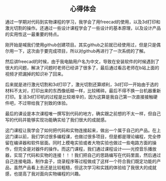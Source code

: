 <center>  <h2>心得体会</h2>  </center>

​	通过一学期对代码到实物课程的学习，我学会了用freecad的使用，以及3d打印和激光切割的操作。还通过一些设计课程学会了一些设计的基本原理，以及设计产品的实用性这一最重要的特点。

​	刚开始是喊我们使用github创建项目。其实github之前就已经使用过，但是只是偶尔用一下，这次由于要完成项目，所以对github再进行了一次系统的了解。

​    然后讲freecad的时候，由于我电脑用户名为中文，导致在安装软件的时候遇到了很大的问题，解决了问题时老师已经讲了很多了，最后通过看吕老师在b站上面的视频才把漏掉的知识补了回来。

​    后来就是进行激光切割和3d打印了，激光切割还算顺利，3d打印一开始由于选的材料不太对，打印出来的东西像纸糊一样，比较稀碎。最后不得不换一台机器重新打印。复活3d打印机的过程是比较艰辛的，因为这算是我自己第一次直接接触硬件吧，不过带给我了别致的体验。

​    最后的课设是本次课程唯一撰写到代码的地方，确实跟之前想的不太一样，但自己写的代码并能够实现功能确实给了我们很大的成就感。

​    这门课程让我学会了如何把代码和实物连接起来，做出一个属于自己的产品。在上这门课以前，我们学过很多编程课，也做过很多项目，但是都是理论编程，完全停留在编译器和软件层面。同时上模电实验或者大物实验也做过一些电路方面的操作，但完全是对器件的操作。而这门课程，我们通过课程设计——光控音乐播放器，实现了代码和实物的连接！！！我们把自己的思路编写在代码里面，然后通过自己连接电路，制作盒子，烧录程序等过程做成了这样一个符合我们既定功能的产品，虽然产品看上去还是比较粗糙，但这次学习和实践的体验给了我很大的成就感，也提高了我对面向实物编程的兴趣。

 